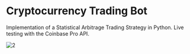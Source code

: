 # Cryptocurrency Trading Bot

Implementation of a Statistical Arbitrage Trading Strategy in Python. Live testing with the Coinbase Pro API.

![2](https://user-images.githubusercontent.com/13381610/212988018-a9abeb0a-f4a4-4e60-b63a-c1063d240dd9.png)
